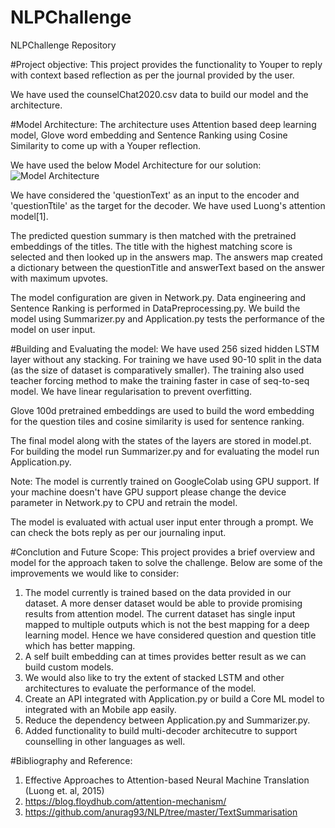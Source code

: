 # NLPChallenge
NLPChallenge Repository

#Project objective:
This project provides the functionality to Youper to reply with context based reflection as per the journal provided by the user. <br />

We have used the counselChat2020.csv data to build our model and the architecture.

#Model Architecture: 
The architecture uses Attention based deep learning model, Glove word embedding and Sentence Ranking using Cosine Similarity to come up with a Youper reflection. <br />

We have used the below Model Architecture for our solution: <br /> 
![Model Architecture](ModelArchitecture)

We have considered the 'questionText' as an input to the encoder and 'questionTtile' as the target for the decoder. We have used Luong's attention model[1]. <br />

The predicted question summary is then matched with the pretrained embeddings of the titles. The title with the highest matching score is selected and then looked up in the answers map. The answers map created a dictionary between the questionTitle and answerText based on the answer with maximum upvotes. <br />

The model configuration are given in Network.py. Data engineering and Sentence Ranking is performed in DataPreprocessing.py. We build the model using Summarizer.py and Application.py tests the performance of the model on user input. 

#Building and Evaluating the model:
We have used 256 sized hidden LSTM layer without any stacking. For training we have used 90-10 split in the data (as the size of dataset is comparatively smaller). The training also used teacher forcing method to make the training faster in case of seq-to-seq model. We have linear regularisation to prevent overfitting. <br />

Glove 100d pretrained embeddings are used to build the word embedding for the question tiles and cosine similarity is used for sentence ranking. <br /> 

The final model along with the states of the layers are stored in model.pt. For building the model run Summarizer.py and for evaluating the model run Application.py. <br />

Note: The model is currently trained on GoogleColab using GPU support. If your machine doesn't have GPU support please change the device parameter in Network.py to CPU and retrain the model. 

The model is evaluated with actual user input enter through a prompt. We can check the bots reply as per our journaling input. 

#Conclution and Future Scope:
This project provides a brief overview and model for the approach taken to solve the challenge. Below are some of the improvements we would like to consider: <br />
1. The model currently is trained based on the data provided in our dataset. A more denser dataset would be able to provide promising results from attention model. The current dataset has single input mapped to multiple outputs which is not the best mapping for a deep learning model. Hence we have considered question and question title which has better mapping. 
2. A self built embedding can at times provides better result as we can build custom models. 
3. We would also like to try the extent of stacked LSTM and other architectures to evaluate the performance of the model. 
4. Create an API integrated with Application.py or build a Core ML model to integrated with an Mobile app easily. 
5. Reduce the dependency between Application.py and Summarizer.py. 
6. Added functionality to build multi-decoder architecutre to support counselling in other languages as well. 

#Bibliography and Reference: 
1. Effective Approaches to Attention-based Neural Machine Translation (Luong et. al, 2015)
2. https://blog.floydhub.com/attention-mechanism/
3. https://github.com/anurag93/NLP/tree/master/TextSummarisation



